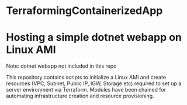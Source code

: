 # TerraformingContainerizedApp
Hosting a simple dotnet webapp on Linux AMI
===========================================
Note: dotnet webapp not included in this repo

This repository contains scripts to initialize a Linux AMI and create resources (VPC, Subnet, Public IP, IGW, Storage etc) required to set up a server environment via Terraform.
Modules have been chained for automating infrastructure creation and resource provisioning.

